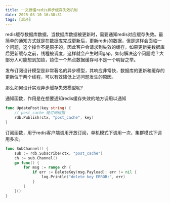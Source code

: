 ```yaml
---
title: 一文搞懂redis异步缓存失效机制
date: 2025-03-10 16:30:31
tags: [后台]
---
```


redis缓存数据库数据，当数据库数据被更新时，需要通知redis对应缓存失效。最简单的通知方式就是在数据库完成更新后，更新redis的数据，但是这样会面临一个问题，这个操作不是原子的，因此客户会请求到失效的缓存。如果更新完数据库后更新缓存之前，线程被调度，这样就会产生时间gap。如何解决这个问题呢？大部分人可能想到加锁，锁住一个热点数据缓存可不是一个明智之举。

发布订阅设计模型是非常著名的异步模型，其响应非常快，数据库的更新和缓存的更新位于两个线程，可以有效降低上述问题发生的原因。

那么如何设计实现异步缓存失效模型呢?

通知函数，作用是在想要通知redis缓存失效的地方调用以通知
```go
func UpdatePost(key string) {
    // post_cache 是订阅根据
    rdb.Publish(ctx, "post_cache", key)
}
```

订阅函数，用于redis客户端调用开放订阅，单机模式下调用一次，集群模式下调用多次。

```go
func SubChannel() {
    sub := rdb.Subscribe(ctx, "post_cache")
	ch := sub.Channel()
	go func() {
		for msg := range ch {
			if err := DeleteKey(msg.Payload); err != nil {
				log.Println("delete key ERROR:", err)
			}
		}
	}()
}
```
